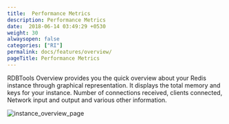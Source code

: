```yaml
---
title:  Performance Metrics
description: Performance Metrics
date:  2018-06-14 03:49:29 +0530
weight: 30
alwaysopen: false
categories: ["RI"]
permalink: docs/features/overview/
pageTitle: Performance Metrics
---
```

RDBTools Overview provides you the quick overview about your Redis instance through graphical representation. It displays the total memory and keys for your instance. Number of connections received, clients connected, Network input and output and various other information.

![instance_overview_page](/images/ri/instance_overview_page.png)
